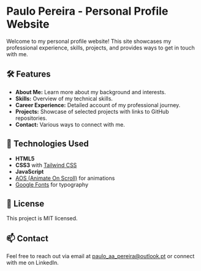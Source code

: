 # Paulo Pereira - Personal Profile Website

Welcome to my personal profile website! This site showcases my professional experience, skills, projects, and provides ways to get in touch with me.

## 🛠️ **Features**

- **About Me:** Learn more about my background and interests.
- **Skills:** Overview of my technical skills.
- **Career Experience:** Detailed account of my professional journey.
- **Projects:** Showcase of selected projects with links to GitHub repositories.
- **Contact:** Various ways to connect with me.

## 🎨 **Technologies Used**

- **HTML5**
- **CSS3** with [Tailwind CSS](https://tailwindcss.com/)
- **JavaScript**
- [AOS (Animate On Scroll)](https://michalsnik.github.io/aos/) for animations
- [Google Fonts](https://fonts.google.com/) for typography

## 📄 License

This project is MIT licensed.

## 📫 Contact

Feel free to reach out via email at paulo_aa_pereira@outlook.pt or connect with me on LinkedIn.